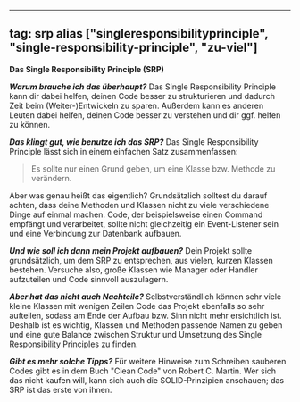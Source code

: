 
---
tag: srp
alias ["singleresponsibilityprinciple", "single-responsibility-principle", "zu-viel"]
---

**Das Single Responsibility Principle (SRP)**

***Warum brauche ich das überhaupt?***
Das Single Responsibility Principle kann dir dabei helfen, deinen Code besser zu strukturieren und dadurch Zeit beim (Weiter-)Entwickeln zu sparen. Außerdem kann es anderen Leuten dabei helfen, deinen Code besser zu verstehen und dir ggf. helfen zu können.

***Das klingt gut, wie benutze ich das SRP?***
Das Single Responsibility Principle lässt sich in einem einfachen Satz zusammenfassen:

> Es sollte nur einen Grund geben, um eine Klasse bzw. Methode zu verändern.

Aber was genau heißt das eigentlich?
Grundsätzlich solltest du darauf achten, dass deine Methoden und Klassen nicht zu viele verschiedene Dinge auf einmal machen. Code, der beispielsweise einen Command empfängt und verarbeitet, sollte nicht gleichzeitig ein Event-Listener sein und eine Verbindung zur Datenbank aufbauen.

***Und wie soll ich dann mein Projekt aufbauen?***
Dein Projekt sollte grundsätzlich, um dem SRP zu entsprechen, aus vielen, kurzen Klassen bestehen. Versuche also, große Klassen wie Manager oder Handler aufzuteilen und Code sinnvoll auszulagern.

***Aber hat das nicht auch Nachteile?***
Selbstverständlich können sehr viele kleine Klassen mit wenigen Zeilen Code das Projekt ebenfalls so sehr aufteilen, sodass am Ende der Aufbau bzw. Sinn nicht mehr ersichtlich ist. Deshalb ist es wichtig, Klassen und Methoden passende Namen zu geben und eine gute Balance zwischen Struktur und Umsetzung des Single Responsibility Principles zu finden.

***Gibt es mehr solche Tipps?***
Für weitere Hinweise zum Schreiben sauberen Codes gibt es in dem Buch "Clean Code" von Robert C. Martin. Wer sich das nicht kaufen will, kann sich auch die SOLID-Prinzipien anschauen; das SRP ist das erste von ihnen.
